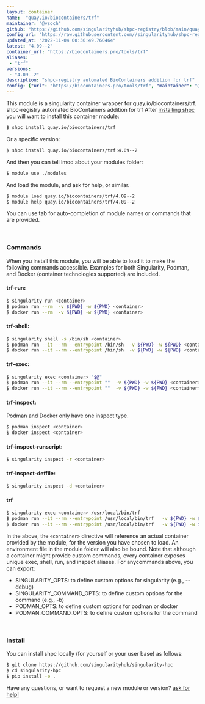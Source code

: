 ```yaml
---
layout: container
name:  "quay.io/biocontainers/trf"
maintainer: "@vsoch"
github: "https://github.com/singularityhub/shpc-registry/blob/main/quay.io/biocontainers/trf/container.yaml"
config_url: "https://raw.githubusercontent.com//singularityhub/shpc-registry/main/quay.io/biocontainers/trf/container.yaml"
updated_at: "2022-11-04 00:30:49.760464"
latest: "4.09--2"
container_url: "https://biocontainers.pro/tools/trf"
aliases:
 - "trf"
versions:
 - "4.09--2"
description: "shpc-registry automated BioContainers addition for trf"
config: {"url": "https://biocontainers.pro/tools/trf", "maintainer": "@vsoch", "description": "shpc-registry automated BioContainers addition for trf", "latest": {"4.09--2": "sha256:a60f811670644ce43846bd0185d1c2e60282f38337f16ef98fb67d27b5c34bd5"}, "tags": {"4.09--2": "sha256:a60f811670644ce43846bd0185d1c2e60282f38337f16ef98fb67d27b5c34bd5"}, "docker": "quay.io/biocontainers/trf", "aliases": {"trf": "/usr/local/bin/trf"}}
---
```


This module is a singularity container wrapper for quay.io/biocontainers/trf.
shpc-registry automated BioContainers addition for trf
After [installing shpc](#install) you will want to install this container module:


```bash
$ shpc install quay.io/biocontainers/trf
```

Or a specific version:

```bash
$ shpc install quay.io/biocontainers/trf:4.09--2
```

And then you can tell lmod about your modules folder:

```bash
$ module use ./modules
```

And load the module, and ask for help, or similar.

```bash
$ module load quay.io/biocontainers/trf/4.09--2
$ module help quay.io/biocontainers/trf/4.09--2
```

You can use tab for auto-completion of module names or commands that are provided.

<br>

### Commands

When you install this module, you will be able to load it to make the following commands accessible.
Examples for both Singularity, Podman, and Docker (container technologies supported) are included.

#### trf-run:

```bash
$ singularity run <container>
$ podman run --rm  -v ${PWD} -w ${PWD} <container>
$ docker run --rm  -v ${PWD} -w ${PWD} <container>
```

#### trf-shell:

```bash
$ singularity shell -s /bin/sh <container>
$ podman run --it --rm --entrypoint /bin/sh  -v ${PWD} -w ${PWD} <container>
$ docker run --it --rm --entrypoint /bin/sh  -v ${PWD} -w ${PWD} <container>
```

#### trf-exec:

```bash
$ singularity exec <container> "$@"
$ podman run --it --rm --entrypoint ""  -v ${PWD} -w ${PWD} <container> "$@"
$ docker run --it --rm --entrypoint ""  -v ${PWD} -w ${PWD} <container> "$@"
```

#### trf-inspect:

Podman and Docker only have one inspect type.

```bash
$ podman inspect <container>
$ docker inspect <container>
```

#### trf-inspect-runscript:

```bash
$ singularity inspect -r <container>
```

#### trf-inspect-deffile:

```bash
$ singularity inspect -d <container>
```


#### trf

```bash
$ singularity exec <container> /usr/local/bin/trf
$ podman run --it --rm --entrypoint /usr/local/bin/trf   -v ${PWD} -w ${PWD} <container> -c " $@"
$ docker run --it --rm --entrypoint /usr/local/bin/trf   -v ${PWD} -w ${PWD} <container> -c " $@"
```



In the above, the `<container>` directive will reference an actual container provided
by the module, for the version you have chosen to load. An environment file in the
module folder will also be bound. Note that although a container
might provide custom commands, every container exposes unique exec, shell, run, and
inspect aliases. For anycommands above, you can export:

 - SINGULARITY_OPTS: to define custom options for singularity (e.g., --debug)
 - SINGULARITY_COMMAND_OPTS: to define custom options for the command (e.g., -b)
 - PODMAN_OPTS: to define custom options for podman or docker
 - PODMAN_COMMAND_OPTS: to define custom options for the command

<br>

### Install

You can install shpc locally (for yourself or your user base) as follows:

```bash
$ git clone https://github.com/singularityhub/singularity-hpc
$ cd singularity-hpc
$ pip install -e .
```

Have any questions, or want to request a new module or version? [ask for help!](https://github.com/singularityhub/singularity-hpc/issues)